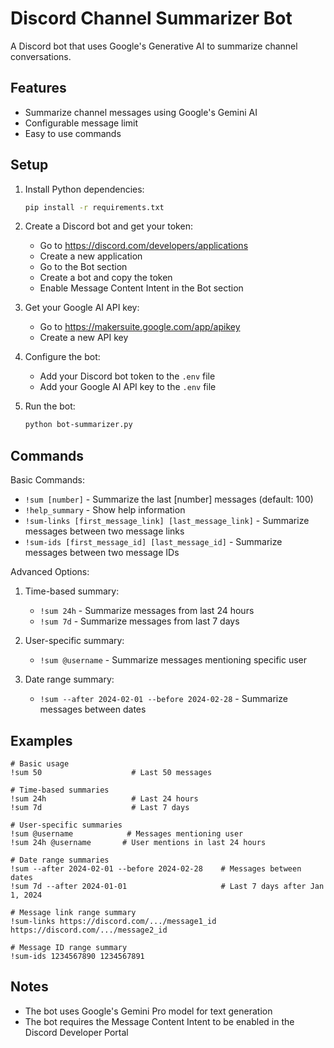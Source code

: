 # Discord Channel Summarizer Bot

A Discord bot that uses Google's Generative AI to summarize channel conversations.

## Features

- Summarize channel messages using Google's Gemini AI
- Configurable message limit
- Easy to use commands

## Setup

1. Install Python dependencies:
   ```bash
   pip install -r requirements.txt
   ```

2. Create a Discord bot and get your token:
   - Go to https://discord.com/developers/applications
   - Create a new application
   - Go to the Bot section
   - Create a bot and copy the token
   - Enable Message Content Intent in the Bot section

3. Get your Google AI API key:
   - Go to https://makersuite.google.com/app/apikey
   - Create a new API key

4. Configure the bot:
   - Add your Discord bot token to the `.env` file
   - Add your Google AI API key to the `.env` file

5. Run the bot:
   ```bash
   python bot-summarizer.py
   ```

## Commands

Basic Commands:
- `!sum [number]` - Summarize the last [number] messages (default: 100)
- `!help_summary` - Show help information
- `!sum-links [first_message_link] [last_message_link]` - Summarize messages between two message links
- `!sum-ids [first_message_id] [last_message_id]` - Summarize messages between two message IDs

Advanced Options:
1. Time-based summary:
   - `!sum 24h` - Summarize messages from last 24 hours
   - `!sum 7d` - Summarize messages from last 7 days

2. User-specific summary:
   - `!sum @username` - Summarize messages mentioning specific user

3. Date range summary:
   - `!sum --after 2024-02-01 --before 2024-02-28` - Summarize messages between dates

## Examples

```
# Basic usage
!sum 50                    # Last 50 messages

# Time-based summaries
!sum 24h                   # Last 24 hours
!sum 7d                    # Last 7 days

# User-specific summaries
!sum @username            # Messages mentioning user
!sum 24h @username       # User mentions in last 24 hours

# Date range summaries
!sum --after 2024-02-01 --before 2024-02-28    # Messages between dates
!sum 7d --after 2024-01-01                     # Last 7 days after Jan 1, 2024

# Message link range summary
!sum-links https://discord.com/.../message1_id https://discord.com/.../message2_id

# Message ID range summary
!sum-ids 1234567890 1234567891
```

## Notes

- The bot uses Google's Gemini Pro model for text generation
- The bot requires the Message Content Intent to be enabled in the Discord Developer Portal